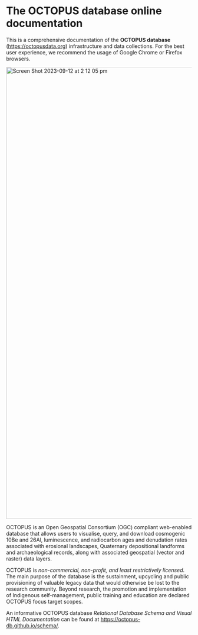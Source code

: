 # The OCTOPUS database online documentation

This is a comprehensive documentation of the **OCTOPUS database** (https://octopusdata.org) infrastructure and data collections. For the best user experience, we recommend the usage of Google Chrome or Firefox browsers.

<img width="1223" alt="Screen Shot 2023-09-12 at 2 12 05 pm" src="https://github.com/octopus-db/documentation/assets/21254372/68a73d03-4590-4168-8558-d9c8d1ff207a">


OCTOPUS is an Open Geospatial Consortium (OGC) compliant web-enabled database that allows users to visualise, query, and download cosmogenic 10Be and 26Al, luminescence, and radiocarbon ages and denudation rates associated with erosional landscapes, Quaternary depositional landforms and archaeological records, along with associated geospatial (vector and raster) data layers.

OCTOPUS is *non-commercial, non-profit, and least restrictively licensed*. The main purpose of the database is the sustainment, upcycling and public provisioning of valuable legacy data that would otherwise be lost to the research community. Beyond research, the promotion and implementation of Indigenous self-management, public training and education are declared OCTOPUS focus target scopes.

An informative OCTOPUS database *Relational Database Schema and Visual HTML Documentation* can be found at https://octopus-db.github.io/schema/.
